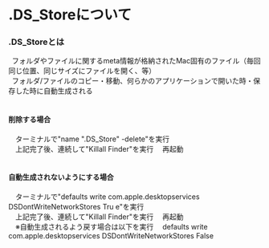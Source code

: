 # .DS_Storeについて

### .DS_Storeとは<br>
&ensp;フォルダやファイルに関するmeta情報が格納されたMac固有のファイル（毎回同じ位置、同じサイズにファイルを開く、等）<br>
&ensp;フォルダ/ファイルのコピー・移動、何らかのアプリケーションで開いた時・保存した時に自動生成される
<br>
<br>
#### 削除する場合<br>
&ensp;&ensp;ターミナルで"name ".DS_Store" -delete"を実行<br>
&ensp;&ensp;上記完了後、連続して"Killall Finder"を実行
&ensp;&ensp;再起動<br>
<br>
#### 自動生成されないようにする場合<br>
&ensp;&ensp;ターミナルで"defaults write com.apple.desktopservices DSDontWriteNetworkStores Tru
e"を実行<br>
&ensp;&ensp;上記完了後、連続して"Killall Finder"を実行
&ensp;&ensp;再起動<br>
&ensp;&ensp;※自動生成されるよう戻す場合は以下を実行
&ensp;&ensp;defaults write com.apple.desktopservices DSDontWriteNetworkStores False<br>
<br>
<br>

